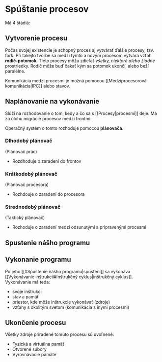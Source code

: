 # Spúštanie procesov

Má 4 štádiá:
## Vytvorenie procesu

Počas svojej existencie je schopný proces aj vytvárať ďalšie procesy, tzv. fork.
Pri takejto tvorbe sa medzi týmto a novým procesom vytvára vzťah **rodič-potomok**.
Tieto procesy môžu zdieľať _všetky, niektoré alebo žiadne_ prostriedky.
Rodič môže buď čakať kým sa potomok ukončí, alebo beží paralélne.

Komunikácia medzi procesmi je možná pomocou [[Medziprocesorová komunikácia|IPC]] alebo stavov.

## Naplánovanie na vykonávanie
Slúži na rozhodovanie o tom, kedy a čo sa s [[Procesy|procesmi]] deje.
Má za úlohu migrácie procesov medzi frontmi.

Operačný systém o tomto rozhoduje pomocou **plánovača**.

### Dlhodobý plánovač
(Plánovač prác)
- Rozdhoduje o zaradení do frontov
### Krátkodobý plánovač
(Plánovač procesora)
- Rozhdouje o zaradení do procesora
### Strednodobý plánovač
(Taktický plánovač)
- Rozhoduje o zaradení medzi odsunutými a pripravenými procesmi

## Spustenie nášho programu

## Vykonanie programu
Po jeho [[#Spustenie nášho programu|spustení]] sa vykonáva [[Vykonávanie inštrukcií#Inštrukčný cyklus|inštrukčný cyklus]].
Vykonávanie má teda:
- svoje inštrukci
- stav a pamäť
- priestor, kde môže inštrukcie vykonávať (zdroje)
- vzťahy s okolitým svetom (komunikácia s inými procesmi)

## Ukončenie procesu
Všetky zdroje priradené tomuto procesu sú uvoľnené:
- Fyzická a virtuálna pamäť
- Otvorené súbory
- Vyrovnávacie pamäte